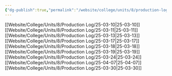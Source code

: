 ```yaml
---
{"dg-publish":true,"permalink":"/website/college/units/8/production-log/production-log/"}
---
```


[[Website/College/Units/8/Production Log/25-03-10\|25-03-10]]
[[Website/College/Units/8/Production Log/25-03-11\|25-03-11]]
[[Website/College/Units/8/Production Log/25-03-13\|25-03-13]]
[[Website/College/Units/8/Production Log/25-03-17\|25-03-17]]
[[Website/College/Units/8/Production Log/25-03-18\|25-03-18]]
[[Website/College/Units/8/Production Log/25-03-19\|25-03-19]]
[[Website/College/Units/8/Production Log/25-03-24\|25-03-24]]
[[Website/College/Units/8/Production Log/25-04-07\|25-04-07]]
[[Website/College/Units/8/Production Log/25-03-30\|25-03-30]]